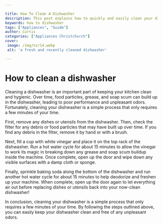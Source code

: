 ```yaml
---

title: How To Clean A Dishwasher
description: This post explains how to quickly and easily clean your dishwasher, so you can keep your kitchen hygienic and free of unpleasant odors - read on to find out how!
keywords: how to dishwasher
tags: ["Appliances", "Guide"]
author: Curtis
categories: ["Appliances Christchurch"]
cover: 
 image: /img/nz/14.webp
 alt: 'a fresh and recently cleaned dishwasher'

---
```


# How to clean a dishwasher

Cleaning a dishwasher is an important part of keeping your kitchen clean and hygienic. Over time, food particles, grease, and soap scum can build up in the dishwasher, leading to poor performance and unpleasant odors. Fortunately, cleaning your dishwasher is a simple process that only requires a few minutes of your time.

First, remove any dishes or utensils from the dishwasher. Then, check the filter for any debris or food particles that may have built up over time. If you find any debris in the filter, remove it by hand or with a brush.

Next, fill a cup with white vinegar and place it on the top rack of the dishwasher. Run a hot water cycle for about 15 minutes to allow the vinegar to work its magic in breaking down any grease and soap scum buildup inside the machine. Once complete, open up the door and wipe down any visible surfaces with a damp cloth or sponge.

Finally, sprinkle baking soda along the bottom of the dishwasher and run another hot water cycle for about 15 minutes to help deodorize and freshen up your machine. When complete, open up the door again to let everything air out before replacing dishes or utensils back into your now-clean dishwasher!

In conclusion, cleaning your dishwasher is a simple process that only requires a few minutes of your time. By following the steps outlined above, you can easily keep your dishwasher clean and free of any unpleasant odors.